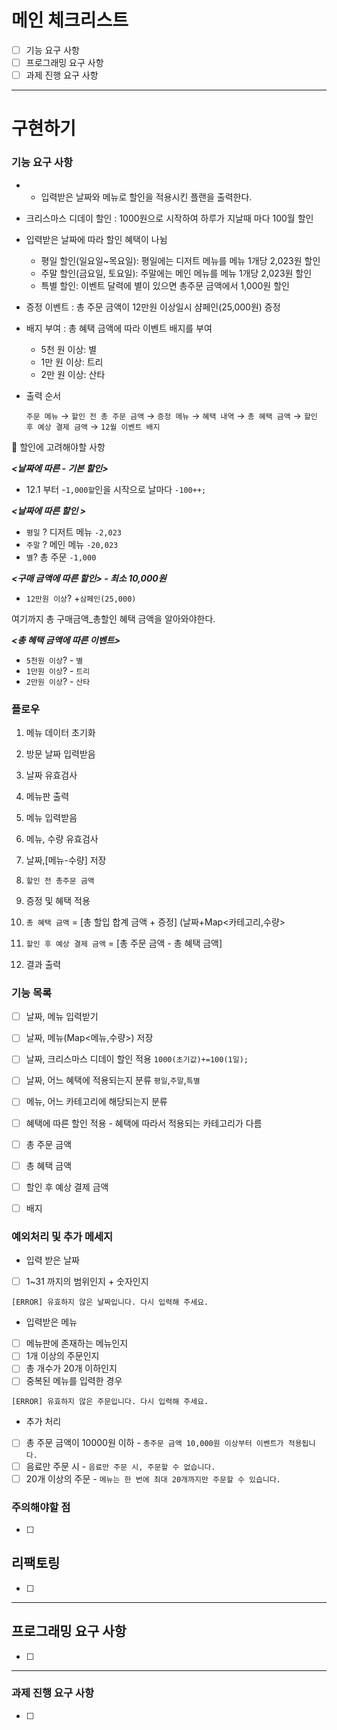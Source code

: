 # 메인 체크리스트

- [ ]  기능 요구 사항
- [ ]  프로그래밍 요구 사항
- [ ]  과제 진행 요구 사항

---

# 구현하기

### 기능 요구 사항
- - 입력받은 날짜와 메뉴로 할인을 적용시킨 플랜을 출력한다.
- 크리스마스 디데이 할인 : 1000원으로 시작하여 하루가 지날때 마다 100월 할인
- 입력받은 날짜에 따라 할인 혜택이 나뉨
    - 평일 할인(일요일~목요일): 평일에는 디저트 메뉴를 메뉴 1개당 2,023원 할인
    - 주말 할인(금요일, 토요일): 주말에는 메인 메뉴를 메뉴 1개당 2,023원 할인
    - 특별 할인: 이벤트 달력에 별이 있으면 총주문 금액에서 1,000원 할인
- 증정 이벤트 : 총 주문 금액이 12만원 이상일시 샴페인(25,000원) 증정
- 배지 부여 : 총 혜택 금액에 따라 이벤트 배지를 부여
    - 5천 원 이상: 별
    - 1만 원 이상: 트리
    - 2만 원 이상: 산타
- 출력 순서

  `주문 메뉴` → `할인 전 총 주문 금액` → `증정 메뉴` → `혜택 내역` → `총 혜택 금액` → `할인 후 예상 결제 금액` → `12월 이벤트 배지`


<aside>
🧾 할인에 고려해야할 사항

***<날짜에 따른 - 기본 할인>***
- 12.1 부터 -`1,000할`인을 시작으로 날마다 `-100++;`

***<날짜에 따른 할인 >***
- `평일` ? 디저트 메뉴 `-2,023`
- `주말` ? 메인 메뉴 `-20,023`
- `별`?  총 주문 `-1,000`

***<구매 금액에 따른 할인> - 최소 10,000원***

- `12만원 이상`? +`삼페인(25,000)`

여기까지 총 구매금액_총할인 혜택 금액을 알아와야한다.

***<총 혜택 금액에 따른 이벤트>***

- `5천원 이상`? - `별`
- `1만원 이상`? - `트리`
-  `2만원 이상`? - `산타`
</aside>

### 플로우

1. 메뉴 데이터 초기화

1. 방문 날짜 입력받음
2. 날짜 유효검사

1. 메뉴판 출력
2. 메뉴 입력받음
3. 메뉴, 수량 유효검사

1. 날짜,[메뉴-수량] 저장

1. `할인 전 총주문 금액`
2. 증정 및 혜택 적용
3. `총 혜택 금액` = [총 할입 합계 금액 + 증정] (날짜+Map<카테고리,수량>
4. `할인 후 예상 결제 금액`  = [총 주문 금액 - 총 혜택 금액]

1. 결과 출력

### 기능 목록

- [ ]  날짜, 메뉴 입력받기
- [ ]  날짜, 메뉴(Map<메뉴,수량>) 저장

- [ ]  날짜, 크리스마스 디데이 할인 적용 `1000(초기값)+=100(1일);`
- [ ]  날짜, 어느 혜택에 적용되는지 분류 `평일`,`주말`,`특별`
- [ ]  메뉴, 어느 카테고리에 해당되는지 분류
- [ ]  혜택에 따른 할인 적용 - 혜택에 따라서 적용되는 카테고리가 다름
- [ ]  총 주문 금액
- [ ]  총 혜택 금액
- [ ]  할인 후 예상 결제 금액
- [ ]  배지

### 예외처리 및 추가 메세지
- 입력 받은 날짜
- [ ]  1~31 까지의 범위인지 + 숫자인지

  `[ERROR] 유효하지 않은 날짜입니다. 다시 입력해 주세요.`
- 입력받은 메뉴
- [ ]  메뉴판에 존재하는 메뉴인지
- [ ]  1개 이상의 주문인지
- [ ]  총 개수가 20개 이하인지
- [ ]  중복된 메뉴를 입력한 경우

  `[ERROR] 유효하지 않은 주문입니다. 다시 입력해 주세요.`
- 추가 처리
- [ ]  총 주문 금액이 10000원 이하 - `총주문 금액 10,000원 이상부터 이벤트가 적용됩니다.`
- [ ]  음료만 주문 시 - `음료만 주문 시, 주문할 수 없습니다.`
- [ ]  20개 이상의 주문 - `메뉴는 한 번에 최대 20개까지만 주문할 수 있습니다.`

### 주의해야할 점

- [ ] 

## 리팩토링

- [ ] 

---

## 프로그래밍 요구 사항

- [ ] 

---

### 과제 진행 요구 사항

- [ ]